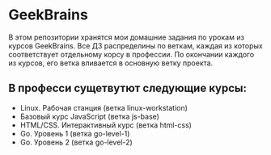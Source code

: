 # GeekBrains
В этом репозитории хранятся мои домашние задания по урокам из курсов GeekBrains. Все ДЗ распределины по веткам, каждая из которых соответствует отдельному корсу в профессии. По окончании каждого из курсов, его ветка вливается в основную ветку проекта.

## В професси сущетвутют следующие курсы:

- Linux. Рабочая станция (ветка linux-workstation)
- Базовый курс JavaScript (ветка js-base)
- HTML/CSS. Интерактивный курс (ветка html-css)
- Go. Уровень 1 (ветка go-level-1)
- Go. Уровень 2 (ветка go-level-2)
